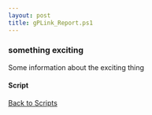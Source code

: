 ```yaml
---
layout: post
title: gPLink_Report.ps1
---
```


### something exciting

Some information about the exciting thing

#### Script

<script src="https://gist-it.appspot.com/github.com/BanterBoy/scripts-blog/blob/master/PowerShell/scripts/activeDirectory/gPLink_Report.ps1"></script>

<a href="/menu/_pages/scripts.html">Back to Scripts</a>
